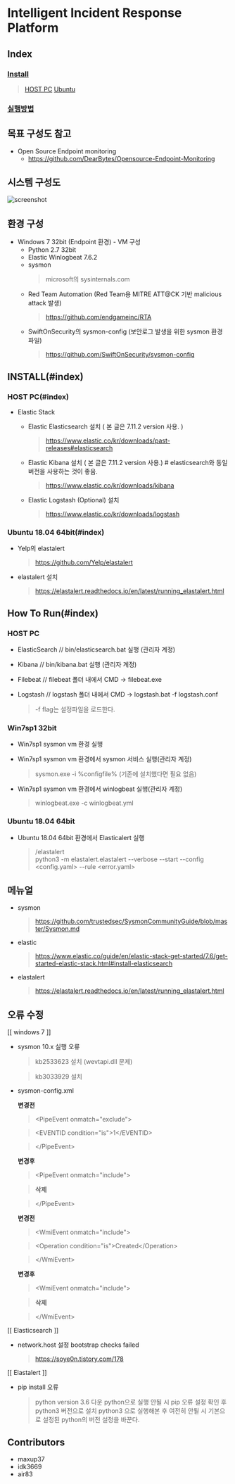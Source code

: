 # Intelligent Incident Response Platform

## Index
### [Install](#install)
  > [HOST PC](#host-pc)
  > [Ubuntu](#ubuntu-1804-64bit)
### [실행방법](#how-to-run)

##  목표 구성도 참고 
* Open Source Endpoint monitoring 
  - https://github.com/DearBytes/Opensource-Endpoint-Monitoring

##  시스템 구성도 

   ![screenshot](Conceptual_diagram.jpg)

##  환경 구성 
* Windows 7 32bit (Endpoint 환경) - VM 구성
  - Python 2.7 32bit
  - Elastic Winlogbeat 7.6.2
  - sysmon
    > microsoft의 sysinternals.com
  - Red Team Automation (Red Team용 MITRE ATT@CK 기반 malicious attack 발생)
    > https://github.com/endgameinc/RTA
  - SwiftOnSecurity의 sysmon-config (보안로그 발생을 위한 sysmon 환경 파일)
    > https://github.com/SwiftOnSecurity/sysmon-config

## INSTALL(#index)
### HOST PC(#index)
* Elastic Stack
  - Elastic Elasticsearch 설치 ( 본 글은 7.11.2 version 사용. )
    > https://www.elastic.co/kr/downloads/past-releases#elasticsearch

  - Elastic Kibana 설치 ( 본 글은 7.11.2 version 사용.) # elasticsearch와 동일 버전을 사용하는 것이 좋음.
    > https://www.elastic.co/kr/downloads/kibana

  - Elastic Logstash (Optional) 설치
    > https://www.elastic.co/kr/downloads/logstash
   
### Ubuntu 18.04 64bit(#index)
  - Yelp의 elastalert
    > https://github.com/Yelp/elastalert

  - elastalert 설치
    > https://elastalert.readthedocs.io/en/latest/running_elastalert.html

## How To Run(#index)
### HOST PC
* ElasticSearch // bin/elasticsearch.bat 실행 (관리자 계정)

* Kibana // bin/kibana.bat 실행 (관리자 계정)

* Filebeat // filebeat 폴더 내에서 CMD -> filebeat.exe

* Logstash // logstash 폴더 내에서 CMD -> logstash.bat -f logstash.conf
  > -f flag는 설정파일을 로드한다.

### Win7sp1 32bit
* Win7sp1 sysmon vm 환경 실행

* Win7sp1 sysmon vm 환경에서 sysmon 서비스 실행(관리자 계정)
  > sysmon.exe -i %configfile%
    (기존에 설치했다면 필요 없음)

* Win7sp1 sysmon vm 환경에서 winlogbeat 실행(관리자 계정)
  > winlogbeat.exe -c winlogbeat.yml

### Ubuntu 18.04 64bit
* Ubuntu 18.04 64bit 환경에서 Elasticalert 실행
  >/elastalert  
  >python3 -m elastalert.elastalert --verbose --start  --config <config.yaml> --rule <error.yaml>
 
## 메뉴얼 

* sysmon
  > https://github.com/trustedsec/SysmonCommunityGuide/blob/master/Sysmon.md

* elastic
  > https://www.elastic.co/guide/en/elastic-stack-get-started/7.6/get-started-elastic-stack.html#install-elasticsearch

* elastalert
  > https://elastalert.readthedocs.io/en/latest/running_elastalert.html
  
 ## 오류 수정 
 [[ windows 7 ]]
 * sysmon 10.x 실행 오류
   > kb2533623 설치 (wevtapi.dll 문제)
   
   > kb3033929 설치

* sysmon-config.xml

  **변경전** 
     
    > \<PipeEvent onmatch="exclude"\>
	
    > \<EVENTID condition="is"\>1\</EVENTID\> 
     
    > \<\/PipeEvent\>
          
   **변경후**   
   
     > \<PipeEvent onmatch="include"\>
			
     >**삭제**
	
     > \</PipeEvent\>
          
   **변경전**
   
     > \<WmiEvent onmatch="include"\>
		
     >    \<Operation condition="is">Created</Operation\> 
            
     > \</WmiEvent\>
           
   **변경후**     
   
     > \<WmiEvent onmatch="include"\>
	
     > **삭제** 
	
     > \</WmiEvent\>
        
[[ Elasticsearch ]] 
* network.host 설정 bootstrap checks failed
  > https://soye0n.tistory.com/178


[[ Elastalert ]]
* pip install 오류
  > python version 3.6 다운
  > python으로 실행 안될 시 pip 오류 설정 확인 후 python3 버전으로 설치
  > python3 으로 실행해본 후 여전히 안될 시 기본으로 설정된 python의 버전 설정을 바꾼다.
## Contributors
* maxup37
* idk3669
* air83
